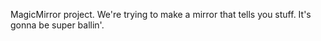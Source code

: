 MagicMirror project.
We're trying to make a mirror that tells you stuff.
It's gonna be super ballin'.
